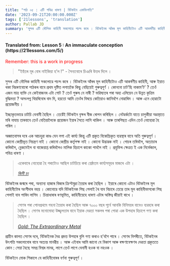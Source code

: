 ```yaml
---
title: "পাঠ ০৫ : এটি পবিত্ৰ ধাৰণা | বিটকইন একবিংশতি"
date: '2023-09-21T20:00:00.000Z'
tags: ['21lessons', 'translation']
author: Pallab JD
summary: 'সুন্দৰ এটি মৌলিক কাহিনী সকলোৱে পচন্দ কৰে । বিটকইনৰ আঁৰৰ মূল কাহিনীটোও এটি আকৰ্ষণীয় কাহিনী, আৰু ইয়াত থকা বিৱৰণবোৰো পাঠকৰ বাবে প্ৰথম দৃষ্টিত লগাতকৈ কিছু বেছিয়েই গুৰুত্বপূৰ্ণ । সুন্দৰ এটি মৌলিক কাহিনী সকলোৱে পচন্দ কৰে ।...'
---
```


<div style="textAlign:center">
    <h4> Translated from: Lesson 5 : An immaculate conception (https://21lessons.com/5/) </h4>
    <p style="color:red"> Remember: this is a work in progress </p>
</div>

> "ইহঁতৰ মূৰ বোৰ নাইকিয়া হ’ল !" - সৈন্যবোৰে চিঞৰি উত্তৰ দিলে ।

সুন্দৰ এটি মৌলিক কাহিনী সকলোৱে পচন্দ কৰে ।
বিটকইনৰ আঁৰৰ মূল কাহিনীটোও এটি আকৰ্ষণীয় কাহিনী, আৰু ইয়াত থকা বিৱৰণবোৰো পাঠকৰ বাবে প্ৰথম দৃষ্টিত লগাতকৈ কিছু বেছিয়েই গুৰুত্বপূৰ্ণ ।
কোননো চাট’ছি নাকাম’ট’ ?
তেওঁ এজন মাত্ৰ ব্যক্তি নে কেইবাজনৰ এটা গোট ?
তেওঁ পুৰুষ নে নাৰী ?
ভৱিষ্যতৰ পৰা অহা এলিয়েন নে উন্নত কৃত্ৰিম বুদ্ধিমত্তা ?
অসংলগ্ন থিয়ৰিবোৰ বাদ দি, হয়তো আমি তেওঁৰ বিষয়ে কেতিয়াও জানিবগৈ নোৱাৰিম ।
আৰু এনে হোৱাটো প্ৰয়োজনীয় ।

ইচ্ছাকৃতভাৱে চাটচি বেনামী হৈছিল ।
তেৱেঁই বিটকইন বৃক্ষৰ বীজ ৰোপন কৰিছিল ।
নেটৱৰ্কটো যাতে চালুকীয়া অৱস্থাতে মৰি নাযায় তাৰবাবে তেওঁ যেতিয়ালৈকে প্ৰয়োজন ইয়াৰ সৈতে লাগি থাকিল ।
আৰু তাৰপিছত এদিন তেওঁ নোহোৱা হৈ পৰিল ।

অজ্ঞাতবাসৰ দৰে এক আচহুৱা কাণ্ড যেন লগা এই কাৰ্য্য কিন্তু এটি প্ৰকৃত বিকেন্দ্ৰিকৃত ব্যৱস্থাৰ বাবে অতি গুৰুত্বপূৰ্ণ ।
কোনো কেন্দ্ৰীভূত নিয়ন্ত্ৰণ নাই ।
কোনো কেন্দ্ৰীয় কৰ্তৃপক্ষ নাই ।
কোনো উদ্ভাৱক নাই ।
গোচৰ তৰিবলৈ, অত্যাচাৰ কৰিবলৈ, ব্লেকমেইল বা বাজেয়াপ্ত কৰিবলৈও মালিক হিচাপে কাকো পাবলৈ নাই ।
প্ৰযুক্তিৰ ক্ষেত্ৰত ই এক নিৰ্ভেজাল, পবিত্ৰ ধাৰণা ।

> একেবাৰে নোহোৱা হৈ পৰাটোও আছিল চাটচিয়ে কৰা শ্ৰেষ্ঠতম কাৰ্য্যসমূহৰ মাজৰে এটা ।
> 
> <cite> [জিমী চং](https://medium.com/@jimmysong/why-bitcoin-is-different-e17b813fd947) </cite>

বিটকইনৰ জন্মৰে পৰা, অন্যান্য হাজাৰ বিজাৰ ক্ৰিপ্টমুদ্ৰা তৈয়াৰ কৰা হৈছিল ।
ইয়াৰে কোনো এটাও বিটকইনৰ মূল কাহিনীটোৰ অংশীদাৰ নহয় ।
কোনোৱে যদি বিটকইনক পিছ পেলাই থৈ যাব বিচাৰে তেন্তে তাৰ মূল কাহিনীভাগকো পিছ পেলাই যাব পাৰিব লাগিব ।
চিন্তাধাৰাৰ ৰণভূমিত, কাহিনীয়েহে ধাৰণা এটাৰ অস্তিত্ব জীয়াই ৰাখে ।

> সোণৰ পৰা পোনপ্ৰথমে গহনা তৈয়াৰ কৰা হৈছিল আৰু ৭০০০ বছৰ পূৰ্বে আনকি বিনিময়ৰ বাবেও ব্যৱহাৰ কৰা হৈছিল । সোণৰ মনোমোহা উজ্জ্বলতাৰ বাবে ইয়াক দেৱতা সকলৰ পৰা পোৱা এক উপহাৰ হিচাপে গণ্য কৰা হৈছিল ।
> 
> <cite> [Gold: The Extraordinary Metal](https://www.muenzeoesterreich.at/eng/discover/for-investors/gold-the-extraordinary-metal) </cite>

প্ৰাচীন কালত সোণৰ দৰে, বিটকইনক দৈৱ প্ৰদত্ত উপহাৰ বুলি গণ্য কৰাও হ’বগৈ পাৰে ।
সোণৰ বিপৰীতে, বিটকইনৰ উৎপত্তি সকলোবোৰ বাবে অত্যন্ত মানৱীয় ।
আৰু এইবাৰ আমি জানো যে বিকাশ আৰু ৰক্ষণাবেক্ষণৰ দেৱতা প্ৰকৃততে কোন : সেয়া হৈছে সমগ্ৰ বিশ্বৰ মানৱ, লাগে তেওঁ লাগে বেনামী হওক বা নহওক ।

বিটকইনে মোক শিকালে যে কাহিনীবোৰৰ বৰ্ণনা গুৰুত্বপূৰ্ণ ।